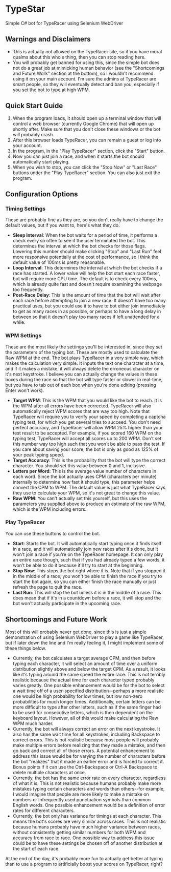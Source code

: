 # TypeStar

Simple C# bot for TypeRacer using Selenium WebDriver

## Warnings and Disclaimers

* This is actually not allowed on the TypeRacer site, so if you have moral qualms about this whole thing, then you can stop reading here.
* You will probably get banned for using this, since the simple bot does not do a great job at mimicking human behavior (see the "Shortcomings and Future Work" section at the bottom), so I wouldn't recommend using it on your main account.  I'm sure the admins at TypeRacer are smart people, so they will eventually detect and ban you, especially if you set the bot to type at high WPM.

## Quick Start Guide

1. When the program loads, it should open up a terminal window that will control a web browser (currently Google Chrome) that will open up shortly after.  Make sure that you don't close these windows or the bot will probably crash.
2. After this browser loads TypeRacer, you can remain a guest or log into your account.
3. In the program, in the "Play TypeRacer" section, click the "Start" button.
4. Now you can just join a race, and when it starts the bot should automatically start playing.
5. When you wish to stop, you can click the "Stop Now" or "Last Race" buttons under the "Play TypeRacer" section.  You can also just exit the program.

## Configuration Options

### Timing Settings

These are probably fine as they are, so you don't really have to change the default values, but if you want to, here's what they do.

* **Sleep Interval**: When the bot waits for a period of time, it performs a check every so often to see if the user terminated the bot.  This determines the interval at which the bot checks for those flags.  Lowering this number should make clicking "Stop" and "Last Run" feel more responsive potentially at the cost of performance, so I think the default value of 100ms is pretty reasonable.
* **Loop Interval**: This determines the interval at which the bot checks if a race has started.  A lower value will help the bot start each race faster, but will require more CPU time.  The default is to check every 100ms, which is already quite fast and doesn't require examining the webpage too frequently.
* **Post-Race Delay**: This is the amount of time that the bot will wait after each race before attempting to join a new race.  It doesn't have too many practical uses, but you could use it to have to bot either join immediately to get as many races in as possible, or perhaps to have a long delay in between so that it doesn't play too many races if left unattended for a while.

### WPM Settings

These are the most likely the settings you'll be interested in, since they set the parameters of the typing bot.  These are mostly used to calculate the Raw WPM at the end.  The bot plays TypeRacer in a very simple way, which makes the calculation very simple.  It inputs the text one character at a time, and if it makes a mistake, it will always delete the erroneous character on it's next keystroke.  I believe you can actually change the values in these boxes during the race so that the bot will type faster or slower in real-time, but you have to tab out of each box when you're done editing (pressing Enter won't work).

* **Target WPM**: This is the WPM that you would like the bot to reach.  It is the WPM after all errors have been corrected.  TypeRacer will also automatically reject WPM scores that are way too high.  Note that TypeRacer will require you to verify your speed by completing a captcha typing test, for which you get several tries to succeed.  You don't need perfect accuracy, and TypeRacer will allow WPM 25% higher than your test result to be accepted.  For example, if you scored 160 WPM on the typing test, TypeRacer will accept all scores up to 200 WPM.  Don't set this number way too high such that you won't be able to pass the test.  If you care about saving your score, the bot is only as good as 125% of your peak typing speed.
* **Target Accuracy**: This is the probability that the bot will type the correct character.  You should set this value between 0 and 1, inclusive.
* **Letters per Word**: This is the average value number of characters in each word.  Since the bot actually uses CPM (characters per minute) internally to determine how fast it should type, this parameter helps convert the CPM to WPM.  The default value is just what TypeRacer says they use to calculate your WPM, so it's not great to change this value.
* **Raw WPM**: You can't actually set this yourself, but this uses the parameters you supplied above to produce an estimate of the raw WPM, which is the WPM including errors.

### Play TypeRacer

You can use these buttons to control the bot.

* **Start**: Starts the bot.  It will automatically start typing once it finds itself in a race, and it will automatically join new races after it's done, but it won't join a race if you're on the TypeRacer homepage.  It can only play an entire race though, such that if you had already typed a few words, it won't be able to do it because it'll try to start at the beginning.
* **Stop Now**: This stops the bot right where it is.  Note that if you stopped it in the middle of a race, you won't be able to finish the race if you try to start the bot again, so you can either finish the race manually or just refresh the page to quit the race.
* **Last Run**: This will stop the bot unless it is in the middle of a race.  This does mean that if it's in a countdown before a race, it will stop and the bot won't actually participate in the upcoming race.

## Shortcomings and Future Work

Most of this will probably never get done, since this is just a simple demonstration of using Selenium WebDriver to play a game like TypeRacer, but if later down the line and I'm really feeling it, I might implement some of these things below.

* Currently, the bot calculates a target average CPM, and then before typing each character, it will select an amount of time over a uniform distribution slightly above and below the target CPM.  As a result, it looks like it's typing around the same speed the entire race.  This is not terribly realistic because the actual time for each character typed probably varies greatly.  One possible enhancement would be for the bot to select a wait time off of a user-specified distribution--perhaps a more realistic one would be high probability for low times, but low non-zero probabilities for much longer times.  Additionally, certain letters can be more difficult to type after other letters, such as if the same finger had to be used for consecutive letters, which is then dependent on the keyboard layout.  However, all of this would make calculating the Raw WPM much harder.
* Currently, the bot will always correct an error on the next keystroke.  It also has the same wait time for all keystrokes, including Backspace to correct errors.  This is not realistic because most people will probably make multiple errors before realizing that they made a mistake, and then go back and correct all of those errors.  A potential enhancement to address this issue would be for varying the number of characters before the bot "realizes" that it made an earlier error and is forced to correct it.  Bonus points if it can use the Ctrl-Backspace or Ctrl-A Backspace to delete multiple characters at once.
* Currently, the bot has the same error rate on every character, regardless of what it is.  This is not realistic because humans probably make more mistakes typing certain characters and words than others--for example, I would imagine that people are more likely to make a mistake on numbers or infrequently used punctuation symbols than common English words.  One possible enhancement would be a definition of error rates for different characters.
* Currently, the bot only has variance for timings at each character.  This means the bot's scores are very similar across races.  This is not realistic because humans probably have much higher variance between races, without consistently getting similar numbers for both WPM and accuracy from race to race.  One possible way to address this issue could be to have these settings be chosen off of another distribution at the start of each race.

At the end of the day, it's probably more fun to actually get better at typing than to use a program to artificially boost your scores on TypeRacer, right?
